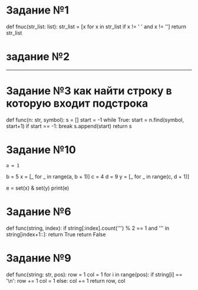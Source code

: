 # Задание №1 
def fnuc(str_list: list):
  str_list = [x for x in str_list if x != ' ' and x != '']
  return str_list
  
# задание №2
_____

# Задание №3 как найти строку в которую входит подстрока

def func(n: str, symbol):
    s = []
    start = -1
    while True:
        start = n.find(symbol, start+1)
        if start == -1:
            break
        s.append(start)
    return s

# Задание №10
    a = 1
b = 5
x = [_ for _ in range(a, b + 1)]
c = 4
d = 9
y = [_ for _ in range(c, d + 1)]

e = set(x) & set(y)
print(e)

# Задание №6
def func(string, index):
    if string[:index].count('\'') % 2 == 1 and '\'' in string[index+1::]:
        return True
    return False

# Задание №9

def func(string: str, pos):
    row = 1
    col = 1
    for i in range(pos):
        if string[i] == '\n':
            row += 1
            col = 1
        else:
            col += 1
    return row, col
